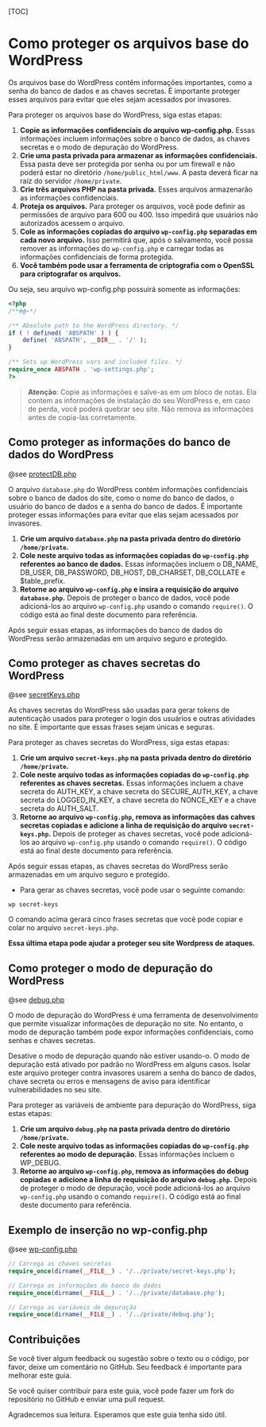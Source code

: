 [TOC]

# Como proteger os arquivos base do WordPress

Os arquivos base do WordPress contêm informações importantes, como a senha do banco de dados e as chaves secretas. É importante proteger esses arquivos para evitar que eles sejam acessados por invasores.

Para proteger os arquivos base do WordPress, siga estas etapas:

1. **Copie as informações confidenciais do arquivo wp-config.php.** Essas informações incluem informações sobre o banco de dados, as chaves secretas e o modo de depuração do WordPress.
2. **Crie uma pasta privada para armazenar as informações confidenciais.** Essa pasta deve ser protegida por senha ou por um firewall e não poderá estar no diretório `/home/public_html/www`. A pasta deverá ficar na raíz do servidor `/home/private`.
3. **Crie três arquivos PHP na pasta privada.** Esses arquivos armazenarão as informações confidenciais.
4. **Proteja os arquivos.** Para proteger os arquivos, você pode definir as permissões de arquivo para 600 ou 400. Isso impedirá que usuários não autorizados acessem o arquivo.
5. **Cole as informações copiadas do arquivo `wp-config.php` separadas em cada novo arquivo.** Isso permitirá que, após o salvamento, você possa remover as informações do `wp-config.php` e carregar todas as informações confidenciais de forma protegida.
6. **Você também pode usar a ferramenta de criptografia com o OpenSSL para criptografar os arquivos.** 

Ou seja, seu arquivo wp-config.php possuirá somente as informações:

```php
<?php
/**#@-*/

/** Absolute path to the WordPress directory. */
if ( ! defined( 'ABSPATH' ) ) {
	define( 'ABSPATH', __DIR__ . '/' );
}

/** Sets up WordPress vars and included files. */
require_once ABSPATH . 'wp-settings.php';
?>
```

> **Atenção**: Copie as informações e salve-as em um bloco de notas. Ela contem as informações de instalação do seu WordPress e, em caso de perda, você poderá quebrar seu site. Não remova as informações antes de copia-las corretamente.



## Como proteger as informações do banco de dados do WordPress

@see [protectDB.php](/protectDB.php)

O arquivo `database.php` do WordPress contém informações confidenciais sobre o banco de dados do site, como o nome do banco de dados, o usuário do banco de dados e a senha do banco de dados. É importante proteger essas informações para evitar que elas sejam acessados por invasores.

1. **Crie um arquivo `database.php` na pasta privada dentro do diretório `/home/private`.**
2. **Cole neste arquivo todas as informações copiadas do `wp-config.php` referentes ao banco de dados.** Essas informações incluem o DB_NAME, DB_USER, DB_PASSWORD, DB_HOST, DB_CHARSET, DB_COLLATE e $table_prefix.
3. **Retorne ao arquivo `wp-config.php` e insira a requisição do arquivo `database.php`.** Depois de proteger o banco de dados, você pode adicioná-los ao arquivo `wp-config.php` usando o comando `require()`. O código está ao final deste documento para referência.

Após seguir essas etapas, as informações do banco de dados do WordPress serão armazenadas em um arquivo seguro e protegido.



## Como proteger as chaves secretas do WordPress

@see [secretKeys.php](/secretKeys.php)

As chaves secretas do WordPress são usadas para gerar tokens de autenticação usados para proteger o login dos usuários e outras atividades no site. É importante que essas frases sejam únicas e seguras.

Para proteger as chaves secretas do WordPress, siga estas etapas:

1. **Crie um arquivo `secret-keys.php` na pasta privada dentro do diretório `/home/private`.**
2. **Cole neste arquivo todas as informações copiadas do `wp-config.php` referentes as chaves secretas.** Essas informações incluem a chave secreta do AUTH_KEY, a chave secreta do SECURE_AUTH_KEY, a chave secreta do LOGGED_IN_KEY, a chave secreta do NONCE_KEY e a chave secreta do AUTH_SALT.
3. **Retorne ao arquivo `wp-config.php`, remova as informações das cahves secretas copiadas e adicione a linha de requisição do arquivo `secret-keys.php`.** Depois de proteger as chaves secretas, você pode adicioná-los ao arquivo `wp-config.php` usando o comando `require()`. O código está ao final deste documento para referência.

Após seguir essas etapas, as chaves secretas do WordPress serão armazenadas em um arquivo seguro e protegido.

* Para gerar as chaves secretas, você pode usar o seguinte comando:

```
wp secret-keys
```

O comando acima gerará cinco frases secretas que você pode copiar e colar no arquivo `secret-keys.php`.

**Essa última etapa pode ajudar a proteger seu site Wordpress de ataques.**



## Como proteger o modo de depuração do WordPress

@see [debug.php](debug.php)

O modo de depuração do WordPress é uma ferramenta de desenvolvimento que permite visualizar informações de depuração no site. No entanto, o modo de depuração também pode expor informações confidenciais, como senhas e chaves secretas.

Desative o modo de depuração quando não estiver usando-o. O modo de depuração está ativado por padrão no WordPress em alguns casos. Isolar este arquivo proteger contra invasores usarem a senha do banco de dados, chave secreta ou erros e mensagens de aviso para identificar vulnerabilidades no seu site.

Para proteger as variáveis de ambiente para depuração do WordPress, siga estas etapas:

1. **Crie um arquivo `debug.php` na pasta privada dentro do diretório `/home/private`.**
2. **Cole neste arquivo todas as informações copiadas do `wp-config.php` referentes ao modo de depuração.** Essas informações incluem o WP_DEBUG.
3. **Retorne ao arquivo `wp-config.php`, remova as informações do debug copiadas e adicione a linha de requisição do arquivo `debug.php`.** Depois de proteger o modo de depuração, você pode adicioná-los ao arquivo `wp-config.php` usando o comando `require()`. O código está ao final deste documento para referência.



## Exemplo de inserção no wp-config.php

@see  [wp-config.php](../public_html/www/wp-config.php)

```php
// Carrega as chaves secretas
require_once(dirname(__FILE__) . '/../private/secret-keys.php');

// Carrega as informações do banco de dados
require_once(dirname(__FILE__) . '/../private/database.php');

// Carrega as variáveis de depuração
require_once(dirname(__FILE__) . '/../private/debug.php');
```

## Contribuições

Se você tiver algum feedback ou sugestão sobre o texto ou o código, por favor, deixe um comentário no GitHub. Seu feedback é importante para melhorar este guia.

Se você quiser contribuir para este guia, você pode fazer um fork do repositório no GitHub e enviar uma pull request.

Agradecemos sua leitura. Esperamos que este guia tenha sido útil.
